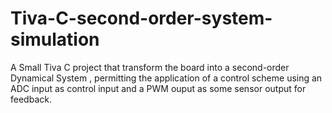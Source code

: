 # Tiva-C-second-order-system-simulation
A Small Tiva C project that transform the board into a second-order Dynamical System , permitting the application of a control scheme using an ADC input as control input and a PWM ouput as some sensor output for feedback.

